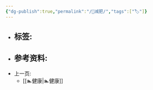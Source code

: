 ```yaml
---
{"dg-publish":true,"permalink":"/🏃减肥/","tags":["🏷"]}
---
```


- 标签: 
	-  
- 参考资料:
	-  
- 上一页:
	-  [[🏊健康\|🏊健康]]